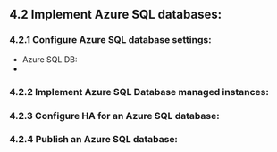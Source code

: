 ## 4.2 Implement Azure SQL databases:

### 4.2.1 Configure Azure SQL database settings:

* Azure SQL DB:
* 

### 4.2.2 Implement Azure SQL Database managed instances:


### 4.2.3 Configure HA for an Azure SQL database:


### 4.2.4 Publish an Azure SQL database:

